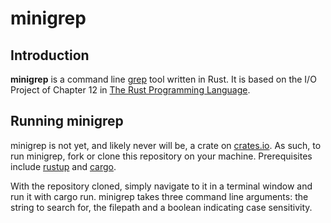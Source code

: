 # minigrep

## Introduction

**minigrep** is a command line [grep](https://en.wikipedia.org/wiki/Grep) tool written in Rust. It is based on the I/O Project of Chapter 12 in [The Rust Programming Language](https://doc.rust-lang.org/stable/book/ch12-00-an-io-project.html).

## Running minigrep

minigrep is not yet, and likely never will be, a crate on [crates.io](https://crates.io/). As such, to run minigrep, fork or clone this repository on your machine. Prerequisites include [rustup](https://rustup.rs/) and [cargo](https://doc.rust-lang.org/cargo/getting-started/installation.html).

With the repository cloned, simply navigate to it in a terminal window and run it with cargo run. minigrep takes three command line arguments: the string to search for, the filepath and a boolean indicating case sensitivity.